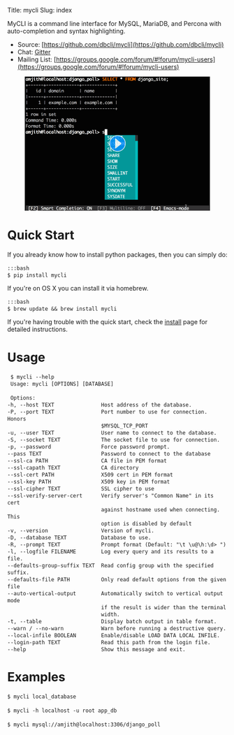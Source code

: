Title: mycli
Slug: index

MyCLI is a command line interface for MySQL, MariaDB, and Percona with auto-completion and syntax
highlighting.

* Source: [https://github.com/dbcli/mycli](https://github.com/dbcli/mycli)
* Chat: [Gitter](https://gitter.im/dbcli/mycli/)
* Mailing List:  [https://groups.google.com/forum/#!forum/mycli-users](https://groups.google.com/forum/#!forum/mycli-users)

<figure>
<img src="/images/main.png" width=700 align="center" data-alt="/images/main.gif">
</figure>

# Quick Start

If you already know how to install python packages, then you can simply do:

    :::bash
    $ pip install mycli

If you're on OS X you can install it via homebrew.

    :::bash
    $ brew update && brew install mycli

If you're having trouble with the quick start, check the [install] page for
detailed instructions.

# Usage

     $ mycli --help
     Usage: mycli [OPTIONS] [DATABASE]

     Options:
	-h, --host TEXT               Host address of the database.
	-P, --port TEXT               Port number to use for connection. Honors
					              $MYSQL_TCP_PORT
	-u, --user TEXT               User name to connect to the database.
	-S, --socket TEXT             The socket file to use for connection.
	-p, --password                Force password prompt.
	--pass TEXT                   Password to connect to the database
	--ssl-ca PATH                 CA file in PEM format
	--ssl-capath TEXT             CA directory
	--ssl-cert PATH               X509 cert in PEM format
	--ssl-key PATH                X509 key in PEM format
	--ssl-cipher TEXT             SSL cipher to use
	--ssl-verify-server-cert      Verify server's "Common Name" in its cert
				                  against hostname used when connecting. This
				                  option is disabled by default
	-v, --version                 Version of mycli.
	-D, --database TEXT           Database to use.
	-R, --prompt TEXT             Prompt format (Default: "\t \u@\h:\d> ")
	-l, --logfile FILENAME        Log every query and its results to a file.
	--defaults-group-suffix TEXT  Read config group with the specified suffix.
	--defaults-file PATH          Only read default options from the given file
	--auto-vertical-output        Automatically switch to vertical output mode
				                  if the result is wider than the terminal
				                  width.
	-t, --table                   Display batch output in table format.
	--warn / --no-warn            Warn before running a destructive query.
	--local-infile BOOLEAN        Enable/disable LOAD DATA LOCAL INFILE.
	--login-path TEXT             Read this path from the login file.
	--help                        Show this message and exit.

# Examples

    $ mycli local_database

    $ mycli -h localhost -u root app_db

    $ mycli mysql://amjith@localhost:3306/django_poll

[install]: {filename}/pages/1.install.md
